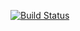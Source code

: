 [![Build Status](https://travis-ci.org/eduardshindel/chessviz3.svg?branch=master)](https://travis-ci.org/eduardshindel/chessviz3)
